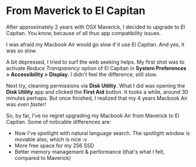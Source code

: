 # From Maverick to El Capitan

After approximately 2 years with OSX Maverick, I decided to upgrade to El Capitan. You know, because of all thus app compatibility issues.

I was afraid my Macbook Air would go slow if it use El Capitan. And yes, it was so slow.

A bit depressed, I tried to surf the web seeking helps. My first shot was to activate _Reduce Transparency_ option of El Capitan in **System Preferences &gt; Accessibility &gt; Display**. I didn't feel the difference, still slow.

Next try, cleaning permissions via **Disk Utility**. What I did was opening the **Disk Utility** app and clicked the **First Aid** button. It tooks a while, around 30 minutes perhaps. But once finished, I realized that my 4 years Macbook Air was *even faster!*

So, by far, I've no regret upgrading my Macbook Air from Maverick to El Capitan. Some of noticable differences are:

- Now I've spotlight with natural language search. The spotlight window is movable also, which is nice :v
- More free space for my 256 SSD
- Better memory management & performance (that's what I felt, compared to Maverick)
